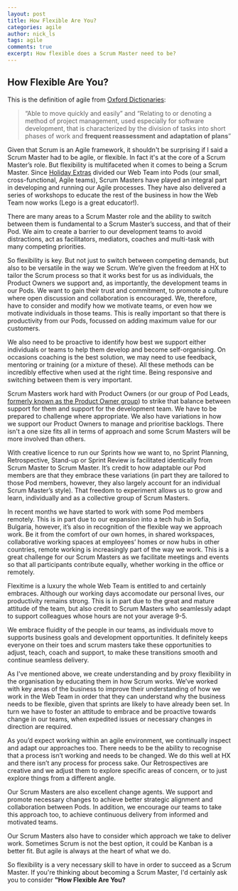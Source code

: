 ```yaml
---
layout: post
title: How Flexible Are You?
categories: agile
author: nick_ls
tags: agile
comments: true
excerpt: How flexible does a Scrum Master need to be?
---
```


## How Flexible Are You?

This is the definition of agile from [Oxford Dictionaries](http://www.oxforddictionaries.com/definition/english/agile):
>“Able to move quickly and easily” and “Relating to or denoting a method of project management, used especially for software development, that is characterized by the division of tasks into short phases of work and **frequent reassessment and adaptation of plans**”

Given that Scrum is an Agile framework, it shouldn't be surprising if I said a Scrum Master had to be agile, or flexible. In fact it's at the core of a Scrum Master’s role. But flexibility is multifaceted when it comes to being a Scrum Master. Since [Holiday Extras](http://www.holidayextras.co.uk/) divided our Web Team into Pods (our small, cross-functional, Agile teams), Scrum Masters have played an integral part in developing and running our Agile processes. They have also delivered a series of workshops to educate the rest of the business in how the Web Team now works (Lego is a great educator!). 

There are many areas to a Scrum Master role and the ability to switch between them is fundamental to a Scrum Master’s success, and that of their Pod. We aim to create a barrier to our development teams to avoid distractions, act as facilitators, mediators, coaches and multi-task with many competing priorities.

So flexibility is key. But not just to switch between competing demands, but also to be versatile in the way we Scrum. We’re given the freedom at HX to tailor the Scrum process so that it works best for us as individuals, the Product Owners we support and, as importantly, the development teams in our Pods. We want to gain their trust and commitment, to promote a culture where open discussion and collaboration is encouraged. We, therefore, have to consider and modify how we motivate teams, or even how we motivate individuals in those teams. This is really important so that there is productivity from our Pods, focussed on adding maximum value for our customers.

We also need to be proactive to identify how best we support either individuals or teams to help them develop and become self-organising. On occasions coaching is the best solution, we may need to use feedback, mentoring or training (or a mixture of these). All these methods can be incredibly effective when used at the right time. Being responsive and switching between them is very important.

Scrum Masters work hard with Product Owners (or our group of Pod Leads, [formerly known as the Product Owner group](http://tech.holidayextras.co.uk/product/owner,/pod/lead/2016/05/31/the-group-formerly-known-as-pos/)) to strike that balance between support for them and support for the development team. We have to be prepared to challenge where appropriate. We also have variations in how we support our Product Owners to manage and prioritise backlogs. There isn't a one size fits all in terms of approach and some Scrum Masters will be more involved than others.

With creative licence to run our Sprints how we want to, no Sprint Planning, Retrospective, Stand-up or Sprint Review is facilitated identically from Scrum Master to Scrum Master. It’s credit to how adaptable our Pod members are that they embrace these variations (in part they are tailored to those Pod members, however, they also largely account for an individual Scrum Master’s style). That freedom to experiment allows us to grow and learn, individually and as a collective group of Scrum Masters.

In recent months we have started to work with some Pod members remotely. This is in part due to our expansion into a tech hub in Sofia, Bulgaria, however, it’s also in recognition of the flexible way we approach work. Be it from the comfort of our own homes, in shared workspaces, collaborative working spaces at employees’ homes or now hubs in other countries, remote working is increasingly part of the way we work. This is a great challenge for our Scrum Masters as we facilitate meetings and events so that all participants contribute equally, whether working in the office or remotely.

Flexitime is a luxury the whole Web Team is entitled to and certainly embraces. Although our working days accomodate our personal lives, our productivity remains strong. This is in part due to the great and mature attitude of the team, but also credit to Scrum Masters who seamlessly adapt to support colleagues whose hours are not your average 9-5.

We embrace fluidity of the people in our teams, as individuals move to supports business goals and development opportunities. It definitely keeps everyone on their toes and scrum masters take these opportunities to adjust, teach, coach and support, to make these transitions smooth and continue seamless delivery.

As I've mentioned above, we create understanding and by proxy flexibility in the organisation by educating them in how Scrum works. We’ve worked with key areas of the business to improve their understanding of how we work in the Web Team in order that they can understand why the business needs to be flexible, given that sprints are likely to have already been set. In turn we have to foster an attitude to embrace and be proactive towards change in our teams, when expedited issues or necessary changes in direction are required.

As you’d expect working within an agile environment, we continually inspect and adapt our approaches too. There needs to be the ability to recognise that a process isn’t working and needs to be changed. We do this well at HX and there isn’t any process for process sake. Our Retrospectives are creative and we adjust them to explore specific areas of concern, or to just explore things from a different angle.

Our Scrum Masters are also excellent change agents. We support and promote necessary changes to achieve better strategic alignment and collaboration between Pods. In addition, we encourage our teams to take this approach too, to achieve continuous delivery from informed and motivated teams.

Our Scrum Masters also have to consider which approach we take to deliver work. Sometimes Scrum is not the best option, it could be Kanban is a better fit. But agile is always at the heart of what we do.

So flexibility is a very necessary skill to have in order to succeed as a Scrum Master. If you're thinking about becoming a Scrum Master, I'd certainly ask you to consider **"How Flexible Are You?**


